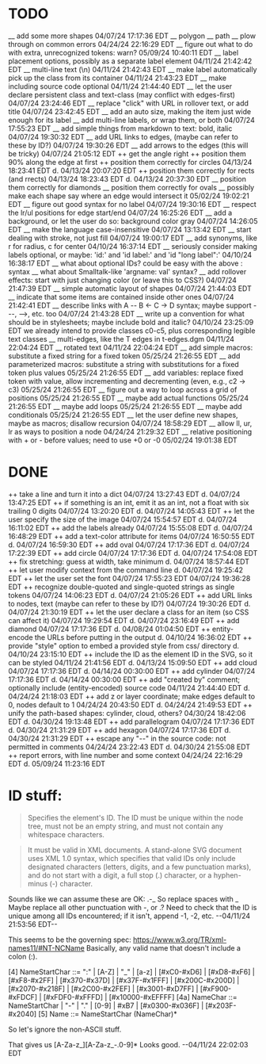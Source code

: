 # TODO

 __ add some more shapes  04/07/24 17:17:36 EDT
    __ polygon
    __ path
 __ plow through on common errors  04/24/24 22:16:29 EDT
 __ figure out what to do with extra, unrecognized tokens: warn?  05/09/24 10:40:11 EDT
 __ label placement options, possibly as a separate label element 04/11/24 21:42:42 EDT
 __ multi-line text (\n) 04/11/24 21:42:43 EDT
 __ make label automatically pick up the class from its container  04/11/24 21:43:23 EDT
 __ make including source code optional  04/11/24 21:44:40 EDT
 __ let the user declare persistent class and text-class (may conflict with edges-first)  04/07/24 23:24:46 EDT
 __ replace "click" with URL in rollover text, or add title  04/07/24 23:42:45 EDT
 __ add an auto size, making the item just wide enough for its label
 __ add multi-line labels, or wrap them, or both 04/07/24 17:55:23 EDT
 __ add simple things from markdown to text: bold, italic  04/07/24 19:30:32 EDT
 __ add URL links to edges, (maybe can refer to these by ID?)  04/07/24 19:30:26 EDT
 __ add arrows to the edges (this will be tricky)  04/07/24 21:05:12 EDT
    ++ get the angle right
    ++ position them 90% along the edge at first
    ++ position them correctly for circles 04/13/24 18:23:41 EDT  d. 04/13/24 20:07:20 EDT
    ++ position them correctly for rects (and rrects) 04/13/24 18:23:43 EDT  d. 04/13/24 20:37:30 EDT
    __ position them correctly for diamonds
    __ position them correctly for ovals
    __ possibly make each shape say where an edge would intersect it 05/02/24 19:02:21 EDT
 __ figure out good syntax for no label 04/07/24 19:30:16 EDT
 __ respect the lr/ul positions for edge start/end  04/07/24 16:25:26 EDT
 __ add a background, or let the user do so: background color gray  04/07/24 14:26:05 EDT
 __ make the language case-insensitive  04/07/24 13:13:42 EDT
 __ start dealing with stroke, not just fill  04/07/24 19:00:17 EDT
 __ add synonyms, like r for radius, c for center  04/10/24 16:37:14 EDT
 __ seriously consider making labels optional, or maybe: 'id:' and 'id label:' and 'id "long label":' 04/10/24 16:38:17 EDT
 __ what about optional IDs? could be easy with the above : syntax
 __ what about Smalltalk-like 'argname: val' syntax?
 __ add rollover effects: start with just changing color (or leave this to CSS?)  04/07/24 21:47:39 EDT
 __ simple automatic layout of shapes  04/07/24 21:44:03 EDT
 __ indicate that some items are contained inside other ones  04/07/24 21:42:41 EDT
 __ describe links with A -- B <- C -> D syntax; maybe support ---, -->, etc. too  04/07/24 21:43:28 EDT
 __ write up a convention for what should be in stylesheets; maybe include bold and italic?  04/10/24 23:25:09 EDT
    we already intend to provide classes c0-c5, plus corresponding legible text classes
 __ multi-edges, like the T edges in t-edges.dgm  04/11/24 22:04:24 EDT
 __ rotated text  04/11/24 22:04:24 EDT
 __ add simple macros: substitute a fixed string for a fixed token 05/25/24 21:26:55 EDT
 __ add parameterized macros: substitute a string with substitutions for a fixed token plus values 05/25/24 21:26:55 EDT
 __ add variables: replace fixed token with value, allow incrementing and decrementing (even, e.g., c2 -> c3) 05/25/24 21:26:55 EDT
 __ figure out a way to loop across a grid of positions 05/25/24 21:26:55 EDT
 __ maybe add actual functions 05/25/24 21:26:55 EDT
 __ maybe add loops 05/25/24 21:26:55 EDT
 __ maybe add conditionals 05/25/24 21:26:55 EDT
 __ let the user define new shapes, maybe as macros; disallow recursion 04/07/24 18:58:29 EDT
 __ allow ll, ur, lr as ways to position a node  04/24/24 21:29:32 EDT
 __ relative positioning with + or - before values; need to use +0 or -0 05/02/24 19:01:38 EDT

# DONE
 ++ take a line and turn it into a dict  04/07/24 13:27:43 EDT  d. 04/07/24 13:47:25 EDT
 ++ if something is an int, emit it as an int, not a float with six trailing 0 digits  04/07/24 13:20:20 EDT d. 04/07/24 14:05:43 EDT
 ++ let the user specify the size of the image  04/07/24 15:54:57 EDT d. 04/07/24 16:11:02 EDT
 ++ add the labels already  04/07/24 15:55:08 EDT d. 04/07/24 16:48:29 EDT
 ++ add a text-color attribute for items  04/07/24 16:50:55 EDT  d. 04/07/24 16:59:30 EDT
 ++ add oval  04/07/24 17:17:36 EDT  d. 04/07/24 17:22:39 EDT
 ++ add circle  04/07/24 17:17:36 EDT  d. 04/07/24 17:54:08 EDT
 ++ fix stretching: guess at width, take minimum  d. 04/07/24 18:57:44 EDT
 ++ let user modify context from the command line  d. 04/07/24 19:25:42 EDT
 ++ let the user set the font 04/07/24 17:55:23 EDT  04/07/24 19:36:28 EDT
 ++ recognize double-quoted and single-quoted strings as single tokens  04/07/24 14:06:23 EDT d. 04/07/24 21:05:26 EDT
 ++ add URL links to nodes, text (maybe can refer to these by ID?)  04/07/24 19:30:26 EDT d. 04/07/24 21:30:19 EDT
 ++ let the user declare a class for an item (so CSS can affect it)  04/07/24 19:29:54 EDT d. 04/07/24 23:16:49 EDT
 ++ add diamond  04/07/24 17:17:36 EDT d. 04/08/24 01:04:50 EDT
 ++ entity-encode the URLs before putting in the output  d. 04/10/24 16:36:02 EDT
 ++ provide "style" option to embed a provided style from css/ directory  d. 04/10/24 23:15:10 EDT
 ++ include the ID as the element ID in the SVG, so it can be styled  04/11/24 21:41:56 EDT d. 04/13/24 15:09:50 EDT
 ++ add cloud  04/07/24 17:17:36 EDT  d. 04/14/24 00:30:00 EDT
 ++ add cylinder  04/07/24 17:17:36 EDT  d. 04/14/24 00:30:00 EDT
 ++ add "created by" comment; optionally include (entity-encoded) source code  04/11/24 21:44:40 EDT d. 04/24/24 21:18:03 EDT
 ++ add z or layer coordinate; make edges default to 0, nodes default to 1  04/24/24 20:43:50 EDT d. 04/24/24 21:49:53 EDT
 ++ unify the path-based shapes: cylinder, cloud, others?  04/30/24 18:42:06 EDT d. 04/30/24 19:13:48 EDT
 ++ add parallelogram 04/07/24 17:17:36 EDT d. 04/30/24 21:31:29 EDT
 ++ add hexagon 04/07/24 17:17:36 EDT d. 04/30/24 21:31:29 EDT
 ++ escape any "--" in the source code: not permitted in comments  04/24/24 23:22:43 EDT d. 04/30/24 21:55:08 EDT
 ++ report errors, with line number and some context  04/24/24 22:16:29 EDT d. 05/09/24 11:23:16 EDT


# ID stuff:

> Specifies the element's ID. The ID must be unique within the node
> tree, must not be an empty string, and must not contain any whitespace
> characters.

> It must be valid in XML documents. A stand-alone SVG document uses XML
> 1.0 syntax, which specifies that valid IDs only include designated
> characters (letters, digits, and a few punctuation marks), and do not
> start with a digit, a full stop (.) character, or a hyphen-minus (-)
> character.

Sounds like we can assume these are OK: .-_
So replace spaces with _
Maybe replace all other punctuation with -, or .?
Need to check that the ID is unique among all IDs encountered;
if it isn't, append -1, -2, etc.
--04/11/24 21:53:56 EDT--

This seems to be the governing spec: https://www.w3.org/TR/xml-names11/#NT-NCName
Basically, any valid name that doesn't include a colon (:).

[4]   	NameStartChar	   ::=   	":" | [A-Z] | "_" | [a-z] | [#xC0-#xD6] | [#xD8-#xF6] | [#xF8-#x2FF] | [#x370-#x37D] | [#x37F-#x1FFF] | [#x200C-#x200D] | [#x2070-#x218F] | [#x2C00-#x2FEF] | [#x3001-#xD7FF] | [#xF900-#xFDCF] | [#xFDF0-#xFFFD] | [#x10000-#xEFFFF]
[4a]   	NameChar	   ::=   	NameStartChar | "-" | "." | [0-9] | #xB7 | [#x0300-#x036F] | [#x203F-#x2040]
[5]   	Name	   ::=   	NameStartChar (NameChar)*

So let's ignore the non-ASCII stuff.

That gives us [A-Za-z_][A-Za-z_-.0-9]*
Looks good.
--04/11/24 22:02:03 EDT

